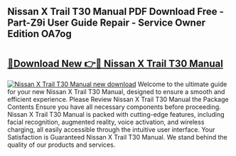 ## Nissan X Trail T30 Manual PDF Download Free - Part-Z9i User Guide Repair - Service Owner Edition OA7og

# <h2><a href="http://cf2994.oget.top/?id=Nissan+X+Trail+T30+Manual">🔗Download New 👉🔴 Nissan X Trail T30 Manual</a></h2>

[![Nissan X Trail T30 Manual new download](https://i.imgur.com/5g1atiW.png)](http://cf2994.oget.top/?id=Nissan+X+Trail+T30+Manual)
Welcome to the ultimate guide for your new Nissan X Trail T30 Manual, designed to ensure a smooth and efficient experience. Please Review Nissan X Trail T30 Manual the Package Contents Ensure you have all necessary components before proceeding. Nissan X Trail T30 Manual is packed with cutting-edge features, including facial recognition, augmented reality, voice activation, and wireless charging, all easily accessible through the intuitive user interface. Your Satisfaction is Guaranteed Nissan X Trail T30 Manual. We stand behind the quality of our products and services.
